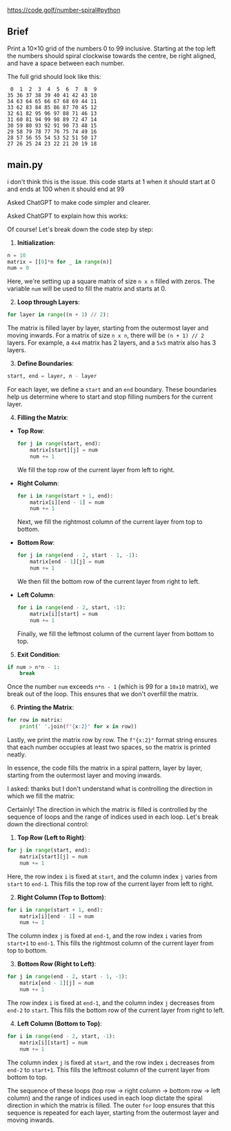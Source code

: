 https://code.golf/number-spiral#python

## Brief

Print a 10×10 grid of the numbers 0 to 99 inclusive. Starting at the top left the numbers should spiral clockwise towards the centre, be right aligned, and have a space between each number.

The full grid should look like this:
```
 0  1  2  3  4  5  6  7  8  9
35 36 37 38 39 40 41 42 43 10
34 63 64 65 66 67 68 69 44 11
33 62 83 84 85 86 87 70 45 12
32 61 82 95 96 97 88 71 46 13
31 60 81 94 99 98 89 72 47 14
30 59 80 93 92 91 90 73 48 15
29 58 79 78 77 76 75 74 49 16
28 57 56 55 54 53 52 51 50 17
27 26 25 24 23 22 21 20 19 18
```

## main.py

i don't think this is the issue. this code starts at 1 when it should start at 0 and ends at 100 when it should end at 99

Asked ChatGPT to make code simpler and clearer.

Asked ChatGPT to explain how this works:

Of course! Let's break down the code step by step:

1. **Initialization**:
```python
n = 10
matrix = [[0]*n for _ in range(n)]
num = 0
```
Here, we're setting up a square matrix of size `n x n` filled with zeros. The variable `num` will be used to fill the matrix and starts at 0.

2. **Loop through Layers**:
```python
for layer in range((n + 1) // 2):
```
The matrix is filled layer by layer, starting from the outermost layer and moving inwards. For a matrix of size `n x n`, there will be `(n + 1) // 2` layers. For example, a `4x4` matrix has 2 layers, and a `5x5` matrix also has 3 layers.

3. **Define Boundaries**:
```python
start, end = layer, n - layer
```
For each layer, we define a `start` and an `end` boundary. These boundaries help us determine where to start and stop filling numbers for the current layer.

4. **Filling the Matrix**:
- **Top Row**:
  ```python
  for j in range(start, end):
      matrix[start][j] = num
      num += 1
  ```
  We fill the top row of the current layer from left to right.

- **Right Column**:
  ```python
  for i in range(start + 1, end):
      matrix[i][end - 1] = num
      num += 1
  ```
  Next, we fill the rightmost column of the current layer from top to bottom.

- **Bottom Row**:
  ```python
  for j in range(end - 2, start - 1, -1):
      matrix[end - 1][j] = num
      num += 1
  ```
  We then fill the bottom row of the current layer from right to left.

- **Left Column**:
  ```python
  for i in range(end - 2, start, -1):
      matrix[i][start] = num
      num += 1
  ```
  Finally, we fill the leftmost column of the current layer from bottom to top.

5. **Exit Condition**:
```python
if num > n*n - 1:
    break
```
Once the number `num` exceeds `n*n - 1` (which is 99 for a `10x10` matrix), we break out of the loop. This ensures that we don't overfill the matrix.

6. **Printing the Matrix**:
```python
for row in matrix:
    print(' '.join(f"{x:2}" for x in row))
```
Lastly, we print the matrix row by row. The `f"{x:2}"` format string ensures that each number occupies at least two spaces, so the matrix is printed neatly.

In essence, the code fills the matrix in a spiral pattern, layer by layer, starting from the outermost layer and moving inwards.

I asked: thanks but I don't understand what is controlling the direction in which we fill the matrix:


Certainly! The direction in which the matrix is filled is controlled by the sequence of loops and the range of indices used in each loop. Let's break down the directional control:

1. **Top Row (Left to Right)**:
```python
for j in range(start, end):
    matrix[start][j] = num
    num += 1
```
Here, the row index `i` is fixed at `start`, and the column index `j` varies from `start` to `end-1`. This fills the top row of the current layer from left to right.

2. **Right Column (Top to Bottom)**:
```python
for i in range(start + 1, end):
    matrix[i][end - 1] = num
    num += 1
```
The column index `j` is fixed at `end-1`, and the row index `i` varies from `start+1` to `end-1`. This fills the rightmost column of the current layer from top to bottom.

3. **Bottom Row (Right to Left)**:
```python
for j in range(end - 2, start - 1, -1):
    matrix[end - 1][j] = num
    num += 1
```
The row index `i` is fixed at `end-1`, and the column index `j` decreases from `end-2` to `start`. This fills the bottom row of the current layer from right to left.

4. **Left Column (Bottom to Top)**:
```python
for i in range(end - 2, start, -1):
    matrix[i][start] = num
    num += 1
```
The column index `j` is fixed at `start`, and the row index `i` decreases from `end-2` to `start+1`. This fills the leftmost column of the current layer from bottom to top.

The sequence of these loops (top row -> right column -> bottom row -> left column) and the range of indices used in each loop dictate the spiral direction in which the matrix is filled. The outer `for` loop ensures that this sequence is repeated for each layer, starting from the outermost layer and moving inwards.